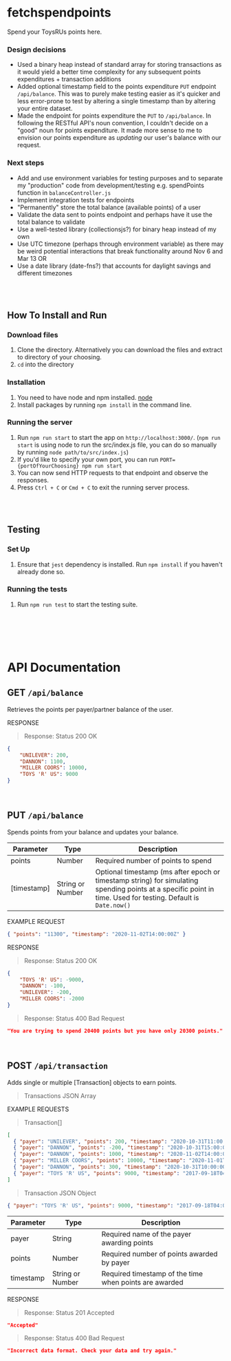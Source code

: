 # fetchspendpoints
Spend your ToysRUs points here.

### Design decisions

- Used a binary heap instead of standard array for storing transactions as it would yield a better time complexity for any subsequent points expenditures + transaction additions
- Added optional timestamp field to the points expenditure `PUT` endpoint `/api/balance`. This was to purely make testing easier as it's quicker and less error-prone to test by altering a single timestamp than by altering your entire dataset.
- Made the endpoint for points expenditure the `PUT` to `/api/balance`. In following the RESTful API's noun convention, I couldn't decide on a "good" noun for points expenditure. It made more sense to me to envision our points expenditure as *updating* our user's balance with our request.

### Next steps

- Add and use environment variables for testing purposes and to separate my "production" code from development/testing e.g. spendPoints function in `balanceController.js`
- Implement integration tests for endpoints
- "Permanently" store the total balance (available points) of a user
- Validate the data sent to points endpoint and perhaps have it use the total balance to validate
- Use a well-tested library (collectionsjs?) for binary heap instead of my own
- Use UTC timezone (perhaps through environment variable) as there may be weird potential interactions that break functionality around Nov 6 and Mar 13 OR
- Use a date library (date-fns?) that accounts for daylight savings and different timezones


<br/>
<br/>

## How To Install and Run

### Download files
1. Clone the directory. Alternatively you can download the files and extract to directory of your choosing.
2. `cd` into the directory

### Installation
1. You need to have node and npm installed. [node](https://nodejs.org/en/download/)
2. Install packages by running `npm install` in the command line.

### Running the server
1. Run `npm run start` to start the app on `http://localhost:3000/`. (`npm run start` is using node to run the src/index.js file, you can do so manually by running `node path/to/src/index.js`)
2. If you'd like to specify your own port, you can run `PORT={portOfYourChoosing} npm run start`
3. You can now send HTTP requests to that endpoint and observe the responses.
4. Press `Ctrl + C` or `Cmd + C` to exit the running server process.

<br/>
<br/>

## Testing
### Set Up
1. Ensure that `jest` dependency is installed. Run `npm install` if you haven't already done so.

### Running the tests
1. Run `npm run test` to start the testing suite.

<br/>
<br/>
<br/>
<br/>

# API Documentation

## GET `/api/balance`
Retrieves the points per payer/partner balance of the user.

RESPONSE
> Response: Status 200 OK
```json
{
    "UNILEVER": 200,
    "DANNON": 1100,
    "MILLER COORS": 10000,
    "TOYS 'R' US": 9000
}
```

<br/>

## PUT `/api/balance`
Spends points from your balance and updates your balance.

Parameter | Type | Description
-------|------|------------
points | Number | Required number of points to spend
[timestamp] | String or Number | Optional timestamp (ms after epoch or timestamp string) for simulating spending points at a specific point in time. Used for testing. Default is `Date.now()`

EXAMPLE REQUEST
```json
{ "points": "11300", "timestamp": "2020-11-02T14:00:00Z" }
```

RESPONSE
> Response: Status 200 OK
```json
{
    "TOYS 'R' US": -9000,
    "DANNON": -100,
    "UNILEVER": -200,
    "MILLER COORS": -2000
}
```

> Response: Status 400 Bad Request
```json
"You are trying to spend 20400 points but you have only 20300 points."
```

<br/>

## POST `/api/transaction`
Adds single or multiple [Transaction] objects to earn points.

>Transactions JSON Array

EXAMPLE REQUESTS
> Transaction[]
```json
[
  { "payer": "UNILEVER", "points": 200, "timestamp": "2020-10-31T11:00:00Z" },
  { "payer": "DANNON", "points": -200, "timestamp": "2020-10-31T15:00:00Z" },
  { "payer": "DANNON", "points": 1000, "timestamp": "2020-11-02T14:00:00Z" },
  { "payer": "MILLER COORS", "points": 10000, "timestamp": "2020-11-01T14:00:00Z" },
  { "payer": "DANNON", "points": 300, "timestamp": "2020-10-31T10:00:00Z" },
  { "payer": "TOYS 'R' US", "points": 9000, "timestamp": "2017-09-18T04:00:00.000Z" }
]
```

> Transaction JSON Object
```json
{ "payer": "TOYS 'R' US", "points": 9000, "timestamp": "2017-09-18T04:00:00.000Z" }
```

Parameter | Type | Description
-------|------|------------
payer | String | Required name of the payer awarding points
points | Number | Required number of points awarded by payer
timestamp | String or Number | Required timestamp of the time when points are awarded



RESPONSE
> Response: Status 201 Accepted
```json
"Accepted"
```

> Response: Status 400 Bad Request
```json
"Incorrect data format. Check your data and try again."
```